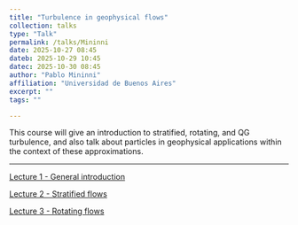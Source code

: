 ```yaml
---
title: "Turbulence in geophysical flows"
collection: talks
type: "Talk"
permalink: /talks/Mininni
date: 2025-10-27 08:45
dateb: 2025-10-29 10:45
datec: 2025-10-30 08:45
author: "Pablo Mininni" 
affiliation: "Universidad de Buenos Aires"
excerpt: "" 
tags: ""

---
```


This course will give an introduction to stratified, rotating, and QG turbulence, and also talk about particles in geophysical applications within the context of these approximations.

---

[Lecture 1 - General introduction]({{site.baseurl}}/files/Mininni-1.pdf)

[Lecture 2 - Stratified flows]({{site.baseurl}}/files/Mininni-2.pdf)

[Lecture 3 - Rotating flows]({{site.baseurl}}/files/Mininni-3.pdf)

